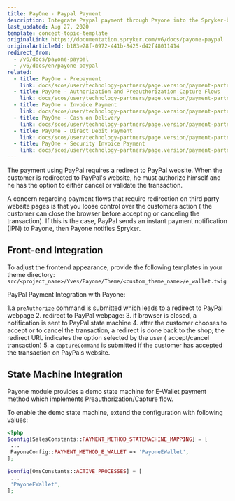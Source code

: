 ```yaml
---
title: PayOne - Paypal Payment
description: Integrate Paypal payment through Payone into the Spryker-based shop.
last_updated: Aug 27, 2020
template: concept-topic-template
originalLink: https://documentation.spryker.com/v6/docs/payone-paypal
originalArticleId: b183e28f-0972-441b-8425-d42f48011414
redirect_from:
  - /v6/docs/payone-paypal
  - /v6/docs/en/payone-paypal
related:
  - title: PayOne - Prepayment
    link: docs/scos/user/technology-partners/page.version/payment-partners/bs-payone/legacy-demoshop-integration/payone-payment-methods/payone-prepayment.html
  - title: PayOne - Authorization and Preauthorization Capture Flows
    link: docs/scos/user/technology-partners/page.version/payment-partners/bs-payone/legacy-demoshop-integration/payone-authorization-and-preauthorization-capture-flows.html
  - title: PayOne - Invoice Payment
    link: docs/scos/user/technology-partners/page.version/payment-partners/bs-payone/legacy-demoshop-integration/payone-payment-methods/payone-invoice-payment.html
  - title: PayOne - Cash on Delivery
    link: docs/scos/user/technology-partners/page.version/payment-partners/bs-payone/scos-integration/payone-cash-on-delivery.html
  - title: PayOne - Direct Debit Payment
    link: docs/scos/user/technology-partners/page.version/payment-partners/bs-payone/legacy-demoshop-integration/payone-payment-methods/payone-direct-debit-payment.html
  - title: PayOne - Security Invoice Payment
    link: docs/scos/user/technology-partners/page.version/payment-partners/bs-payone/legacy-demoshop-integration/payone-payment-methods/payone-security-invoice-payment.html
---
```


The payment using PayPal requires a redirect to PayPal website. When the customer is redirected to PayPal's website, he must authorize himself and he has the option to either cancel or validate the transaction.

A concern regarding payment flows that require redirection on third party website pages is that you loose control over the customers action ( the customer can close the browser before accepting or canceling the transaction). If this is the case, PayPal sends an instant payment notification (IPN) to Payone, then Payone notifies Spryker.

## Front-end Integration
To adjust the frontend appearance, provide the following templates in your theme directory: `src/<project_name>/Yves/Payone/Theme/<custom_theme_name>/e_wallet.twig`

PayPal Payment Integration with Payone:

1.a `preAuthorize` command is submitted which leads to a redirect to PayPal webpage
2. redirect to PayPal webpage:
3.  if browser is closed, a notification is sent to PayPal state machine
4.  after the customer chooses to accept or to cancel the transaction, a redirect is done back to the shop; the redirect URL indicates the option selected by the user ( accept/cancel transaction)
5. a `captureCommand` is submitted if the customer has accepted the transaction on PayPals website.

## State Machine Integration
Payone module provides a demo state machine for E-Wallet payment method which implements Preauthorization/Capture flow.

To enable the demo state machine, extend the configuration with following values:

```php
<?php
$config[SalesConstants::PAYMENT_METHOD_STATEMACHINE_MAPPING] = [
 ...
 PayoneConfig::PAYMENT_METHOD_E_WALLET => 'PayoneEWallet',
];

$config[OmsConstants::ACTIVE_PROCESSES] = [
 ...
 'PayoneEWallet',
];
```

